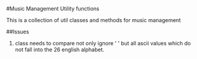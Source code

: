 #Music Management Utility functions

This is a collection of util classes and methods for
music management

##Issues
1. class needs to compare not only ignore ' ' but all ascii values which do not fall into the 26 english alphabet.
